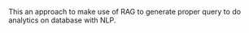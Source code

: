 This an approach to make use of RAG to generate proper query to do analytics  on database with NLP.
